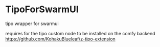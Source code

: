 # TipoForSwarmUI
tipo wrapper for swarmui

requires for the tipo custom node to be installed on the comfy backend https://github.com/KohakuBlueleaf/z-tipo-extension
